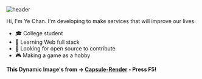 ![header](https://capsule-render.vercel.app/api?type=rounded&color=gradient&height=300&section=header&text=%20Hi%20there%20&fontSize=80&textBg=true&animation=fadeIn)

Hi, I'm Ye Chan. I'm developing to make services that will improve our lives.

- :mortar_board: College student
- 🌱 Learning Web full stack
- 🤔 Looking for open source to contribute
- :video_game: Making a game as a hobby

**This Dynamic Image's from -> [Capsule-Render](https://github.com/kyechan99/capsule-render) - Press F5!**


<!--

![footer](https://capsule-render.vercel.app/api?type=wave&color=gradient&height=150&section=footer)
-->
